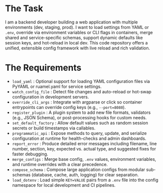 # The Task

I am a backend developer building a web application with multiple environments (dev, staging, prod). I want to load settings from YAML or `.env`, override via environment variables or CLI flags in containers, merge shared and service-specific schemas, support dynamic defaults like session keys, and hot-reload in local dev. This code repository offers a unified, extensible config framework with live reload and rich validation.

# The Requirements

* `load_yaml` : Optional support for loading YAML configuration files via PyYAML or ruamel.yaml for service settings.  
* `watch_config_file` : Detect file changes and auto-reload or hot-swap configuration in development servers.  
* `override_cli_args` : Integrate with argparse or click so container entrypoints can override config keys (e.g., `--port=8080`).  
* `register_plugin` : A plugin system to add new file formats, validators (e.g., JSON Schema), or post-processing hooks for custom needs.  
* `set_default_factory` : Allow default values such as random session secrets or build timestamps via callables.  
* `programmatic_api` : Expose methods to query, update, and serialize configuration at runtime for health-checks and admin dashboards.  
* `report_error` : Produce detailed error messages including filename, line number, section, key, expected vs. actual type, and suggested fixes for faster debugging.  
* `merge_configs` : Merge base config, `.env` values, environment variables, and runtime overrides with a clear precedence.  
* `compose_schema` : Compose large application configs from modular sub-schemas (database, cache, auth, logging) for clear separation.  
* `load_dotenv` : Load simple `KEY=VALUE` pairs from a `.env` file into the config namespace for local development and CI pipelines.  
